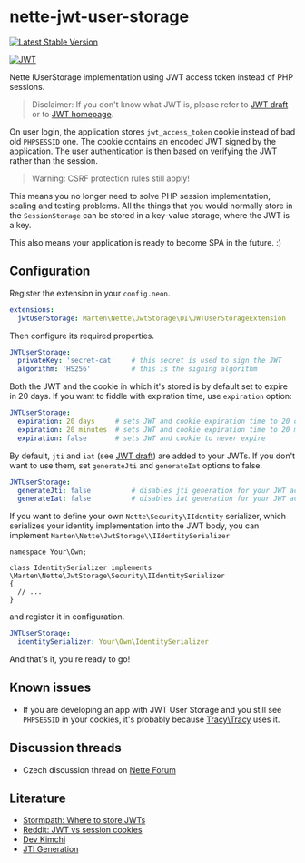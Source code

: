 # nette-jwt-user-storage 

[![Latest Stable Version](https://poser.pugx.org/klimesf/nette-jwt-user-storage/version)](https://packagist.org/packages/marten-cz/nette-jwt-user-storage)

[![JWT](http://jwt.io/assets/badge-compatible.svg)](http://jwt.io/)

Nette IUserStorage implementation using JWT access token instead of PHP sessions.

> Disclaimer: If you don't know what JWT is, please refer to
> [JWT draft](https://tools.ietf.org/html/draft-ietf-oauth-json-web-token-32) or to  [JWT homepage](http://jwt.io/).

On user login, the application stores `jwt_access_token` cookie instead of bad old `PHPSESSID` one.
The cookie contains an encoded JWT signed by the application. The user authentication is then based
on verifying the JWT rather than the session.

> Warning: CSRF protection rules still apply!

This means you no longer need to solve PHP session implementation, scaling and testing problems.
All the things that you would normally store in the `SessionStorage` can be stored in a key-value
storage, where the JWT is a key.

This also means your application is ready to become SPA in the future. :)


Configuration
-------------

Register the extension in your `config.neon`.

```yml
extensions:
  jwtUserStorage: Marten\Nette\JwtStorage\DI\JWTUserStorageExtension
```

Then configure its required properties.

```yml
JWTUserStorage:
  privateKey: 'secret-cat'    # this secret is used to sign the JWT
  algorithm: 'HS256'          # this is the signing algorithm
```

Both the JWT and the cookie in which it's stored is by default set to expire in 20 days. If you want to fiddle
with expiration time, use `expiration` option:

```yml
JWTUserStorage:
  expiration: 20 days     # sets JWT and cookie expiration time to 20 days (this is the default option)
  expiration: 20 minutes  # sets JWT and cookie expiration time to 20 minutes
  expiration: false       # sets JWT and cookie to never expire
```

By default, `jti` and `iat` (see [JWT draft](https://tools.ietf.org/html/draft-ietf-oauth-json-web-token-32)) are added
to your JWTs. If you don't want to use them, set `generateJti` and `generateIat` options to false.

```yml
JWTUserStorage:
  generateJti: false          # disables jti generation for your JWT access tokens
  generateIat: false          # disables iat generation for your JWT access tokens
```

If you want to define your own `Nette\Security\IIdentity` serializer, which serializes your identity implementation
into the JWT body, you can implement `Marten\Nette\JwtStorage\\IIdentitySerializer`

```
namespace Your\Own;

class IdentitySerializer implements \Marten\Nette\JwtStorage\Security\IIdentitySerializer
{
  // ...
}
```

and register it in configuration.

```yml
JWTUserStorage:
  identitySerializer: Your\Own\IdentitySerializer
```


And that's it, you're ready to go!


Known issues
------------

- If you are developing an app with JWT User Storage and you still see `PHPSESSID` in your cookies, it's
 probably because [Tracy\Tracy](https://github.com/tracy/tracy) uses it.


Discussion threads
------------------

- Czech discussion thread on [Nette Forum](https://forum.nette.org/cs/24081-nette-jwt-user-storage-dejte-sbohem-php-session#p161518)


Literature
----------

- [Stormpath: Where to store JWTs](https://stormpath.com/blog/where-to-store-your-jwts-cookies-vs-html5-web-storage/)
- [Reddit: JWT vs session cookies](https://www.reddit.com/r/webdev/comments/3afcs9/jwt_vs_session_cookies_authentication/)
- [Dev Kimchi](http://devkimchi.com/1622/can-json-web-token-jwt-be-an-alternative-for-session/)
- [JTI Generation](https://github.com/bshaffer/oauth2-server-php/issues/265)
